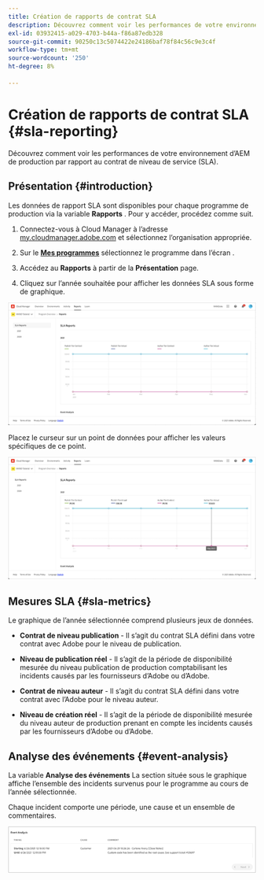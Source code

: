 ```yaml
---
title: Création de rapports de contrat SLA
description: Découvrez comment voir les performances de votre environnement d’AEM de production par rapport au contrat de niveau de service (SLA).
exl-id: 03932415-a029-4703-b44a-f86a87edb328
source-git-commit: 90250c13c5074422e24186baf78f84c56c9e3c4f
workflow-type: tm+mt
source-wordcount: '250'
ht-degree: 8%

---
```



# Création de rapports de contrat SLA {#sla-reporting}

Découvrez comment voir les performances de votre environnement d’AEM de production par rapport au contrat de niveau de service (SLA).

## Présentation {#introduction}

Les données de rapport SLA sont disponibles pour chaque programme de production via la variable **Rapports** . Pour y accéder, procédez comme suit.

1. Connectez-vous à Cloud Manager à l’adresse [my.cloudmanager.adobe.com](https://my.cloudmanager.adobe.com/) et sélectionnez l’organisation appropriée.

1. Sur le **[Mes programmes](/help/implementing/cloud-manager/getting-access-to-aem-in-cloud/editing-programs.md#my-programs)** sélectionnez le programme dans l’écran .

1. Accédez au **Rapports** à partir de la **Présentation** page.

1. Cliquez sur l’année souhaitée pour afficher les données SLA sous forme de graphique.

![Exemple de graphique SLA](assets/sla-reporting-1.png)

Placez le curseur sur un point de données pour afficher les valeurs spécifiques de ce point.

![Affichage des données détaillées](assets/sla-reporting-b.png)

## Mesures SLA {#sla-metrics}

Le graphique de l’année sélectionnée comprend plusieurs jeux de données.

* **Contrat de niveau publication** - Il s’agit du contrat SLA défini dans votre contrat avec Adobe pour le niveau de publication.

* **Niveau de publication réel** - Il s’agit de la période de disponibilité mesurée du niveau publication de production comptabilisant les incidents causés par les fournisseurs d’Adobe ou d’Adobe.

* **Contrat de niveau auteur** - Il s’agit du contrat SLA défini dans votre contrat avec l’Adobe pour le niveau auteur.

* **Niveau de création réel** - Il s’agit de la période de disponibilité mesurée du niveau auteur de production prenant en compte les incidents causés par les fournisseurs d’Adobe ou d’Adobe.

## Analyse des événements {#event-analysis}

La variable **Analyse des événements** La section située sous le graphique affiche l’ensemble des incidents survenus pour le programme au cours de l’année sélectionnée.

Chaque incident comporte une période, une cause et un ensemble de commentaires.

![Exemple d’analyse d’événement](assets/sla-reporting-c.png)
